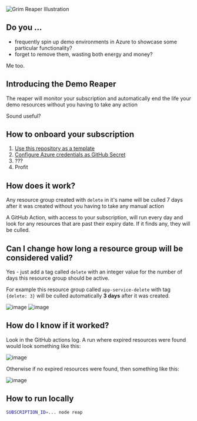 ![Grim Reaper Illustration](https://user-images.githubusercontent.com/51163690/144595058-d635dc36-97c0-40a4-88ef-75c4efeb9417.jpg)

## Do you ...

* frequently spin up demo environments in Azure to showcase some particular functionality?
* forget to remove them, wasting both energy and money?

Me too.

## Introducing the Demo Reaper

The reaper will monitor your subscription and automatically end the life your demo resources without you having to take any action

Sound useful? 

## How to onboard your subscription

1. [Use this repository as a template](https://github.com/jasoncabot-ms/demo_reaper/generate)
1. [Configure Azure credentials as GitHub Secret](https://github.com/marketplace/actions/azure-cli-action#configure-azure-credentials-as-github-secret)
1. ???
1. Profit

## How does it work?

Any resource group created with `delete` in it's name will be culled 7 days after it was created without you having to take any manual action

A GitHub Action, with access to your subscription, will run every day and look for any resources that are past their expiry date. If it finds any, they will be culled.

## Can I change how long a resource group will be considered valid?

Yes - just add a tag called `delete` with an integer value for the number of days this resource group should be active.

For example this resource group called `app-service-delete` with tag `{delete: 3}` will be culled automatically **3 days** after it was created.

![image](https://user-images.githubusercontent.com/51163690/144624751-f58592ef-ebf7-48e6-9ac3-ff507a268732.png)
![image](https://user-images.githubusercontent.com/51163690/144624790-3b907be8-512a-42b7-a0eb-fd38c2a4b64d.png)

## How do I know if it worked?

Look in the GitHub actions log. A run where expired resources were found would look something like this:

![image](https://user-images.githubusercontent.com/51163690/144629997-fae8b5f6-a6cb-49f2-a655-dba87070c54b.png)

Otherwise if no expired resources were found, then something like this:

![image](https://user-images.githubusercontent.com/51163690/144630179-0e6e35dc-51c7-4e9a-b71f-557fd57a0c20.png)


## How to run locally

```bash
SUBSCRIPTION_ID=... node reap
```
